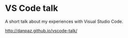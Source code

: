 # VS Code talk

A short talk about my experiences with Visual Studio Code.

http://danpaz.github.io/vscode-talk/
